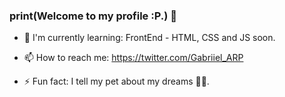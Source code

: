### print(Welcome to my profile :P.) 👋



<!--
**Gabriand/Gabriand** is a ✨ _special_ ✨ repository because its `README.md` (this file) appears on your GitHub profile.

Here are some ideas to get you started:

- 🔭 I’m currently working on ...

- 👯 I’m looking to collaborate on ...
- 🤔 I’m looking for help with ...
- 😄 Pronouns: 
- 💬 Ask me about ...
-->

- 🌱 I'm currently learning: 
FrontEnd - HTML, CSS and JS soon.

- 📫 How to reach me: https://twitter.com/Gabriiel_ARP

- ⚡ Fun fact: I tell my pet about my dreams 🐶✨.
